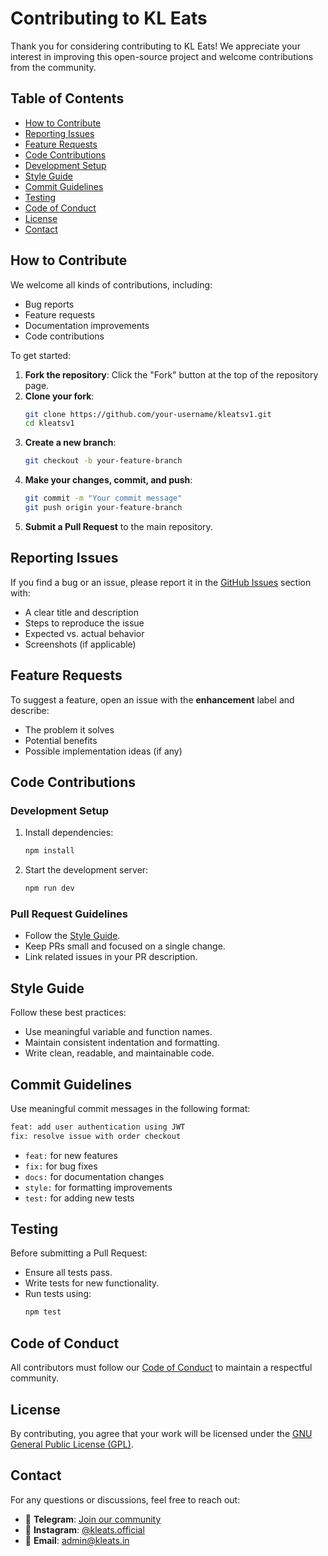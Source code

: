 # Contributing to KL Eats

Thank you for considering contributing to KL Eats! We appreciate your interest in improving this open-source project and welcome contributions from the community.

## Table of Contents
- [How to Contribute](#how-to-contribute)
- [Reporting Issues](#reporting-issues)
- [Feature Requests](#feature-requests)
- [Code Contributions](#code-contributions)
- [Development Setup](#development-setup)
- [Style Guide](#style-guide)
- [Commit Guidelines](#commit-guidelines)
- [Testing](#testing)
- [Code of Conduct](#code-of-conduct)
- [License](#license)
- [Contact](#contact)

## How to Contribute
We welcome all kinds of contributions, including:
- Bug reports
- Feature requests
- Documentation improvements
- Code contributions

To get started:
1. **Fork the repository**: Click the "Fork" button at the top of the repository page.
2. **Clone your fork**:
   ```sh
   git clone https://github.com/your-username/kleatsv1.git
   cd kleatsv1
   ```
3. **Create a new branch**:
   ```sh
   git checkout -b your-feature-branch
   ```
4. **Make your changes, commit, and push**:
   ```sh
   git commit -m "Your commit message"
   git push origin your-feature-branch
   ```
5. **Submit a Pull Request** to the main repository.

## Reporting Issues
If you find a bug or an issue, please report it in the [GitHub Issues](https://github.com/jashwanth/kleatsv1/issues) section with:
- A clear title and description
- Steps to reproduce the issue
- Expected vs. actual behavior
- Screenshots (if applicable)

## Feature Requests
To suggest a feature, open an issue with the **enhancement** label and describe:
- The problem it solves
- Potential benefits
- Possible implementation ideas (if any)

## Code Contributions
### Development Setup
1. Install dependencies:
   ```sh
   npm install
   ```
2. Start the development server:
   ```sh
   npm run dev
   ```

### Pull Request Guidelines
- Follow the [Style Guide](#style-guide).
- Keep PRs small and focused on a single change.
- Link related issues in your PR description.

## Style Guide
Follow these best practices:
- Use meaningful variable and function names.
- Maintain consistent indentation and formatting.
- Write clean, readable, and maintainable code.

## Commit Guidelines
Use meaningful commit messages in the following format:
```sh
feat: add user authentication using JWT
fix: resolve issue with order checkout
```
- `feat:` for new features
- `fix:` for bug fixes
- `docs:` for documentation changes
- `style:` for formatting improvements
- `test:` for adding new tests

## Testing
Before submitting a Pull Request:
- Ensure all tests pass.
- Write tests for new functionality.
- Run tests using:
   ```sh
   npm test
   ```

## Code of Conduct
All contributors must follow our [Code of Conduct](CODE_OF_CONDUCT.md) to maintain a respectful community.

## License
By contributing, you agree that your work will be licensed under the [GNU General Public License (GPL)](LICENSE).

## Contact  
For any questions or discussions, feel free to reach out:  

- 💬 **Telegram**: [Join our community](https://t.me/+X0n_azyktiVmMzI0)  
- 📸 **Instagram**: [@kleats.official](https://www.instagram.com/kleats.official/)  
- 📧 **Email**: [admin@kleats.in](mailto:admin@kleats.in)  
